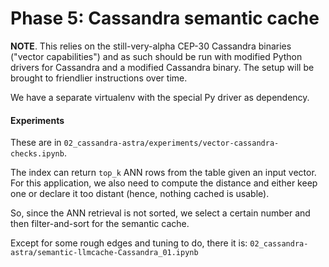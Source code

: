 # Phase 5: Cassandra semantic cache

**NOTE**. This relies on the still-very-alpha CEP-30 Cassandra binaries ("vector capabilities")
and as such should be run with modified Python drivers for Cassandra and a modified Cassandra binary. The setup will be brought to friendlier instructions over time.

We have a separate virtualenv with the special Py driver as dependency.

#### Experiments

These are in `02_cassandra-astra/experiments/vector-cassandra-checks.ipynb`.

The index can return `top_k` ANN rows from the table given an input vector.
For this application, we also need to compute the distance and either keep one
or declare it too distant (hence, nothing cached is usable).

So, since the ANN retrieval is not sorted, we select a certain number and then filter-and-sort
for the semantic cache.

Except for some rough edges and tuning to do, there it is:
`02_cassandra-astra/semantic-llmcache-Cassandra_01.ipynb`
